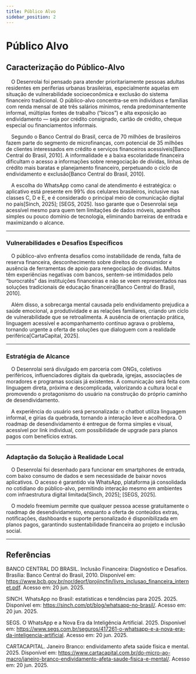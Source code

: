 ```yaml
---
title: Público Alvo
sidebar_position: 2
---
```


# Público Alvo

## Caracterização do Público-Alvo

&emsp;O Desenrolai foi pensado para atender prioritariamente pessoas adultas residentes em periferias urbanas brasileiras, especialmente aquelas em situação de vulnerabilidade socioeconômica e exclusão do sistema financeiro tradicional. O público-alvo concentra-se em indivíduos e famílias com renda mensal de até três salários mínimos, renda predominantemente informal, múltiplas fontes de trabalho (“bicos”) e alta exposição ao endividamento — seja por crédito consignado, cartão de crédito, cheque especial ou financiamentos informais.

&emsp;Segundo o Banco Central do Brasil, cerca de 70 milhões de brasileiros fazem parte do segmento de microfinanças, com potencial de 35 milhões de clientes interessados em crédito e serviços financeiros acessíveis[<a id="ref1"></a>Banco Central do Brasil, 2010]. A informalidade e a baixa escolaridade financeira dificultam o acesso a informações sobre renegociação de dívidas, linhas de crédito mais baratas e planejamento financeiro, perpetuando o ciclo de endividamento e exclusão[<a id="ref1"></a>Banco Central do Brasil, 2010].

&emsp;A escolha do WhatsApp como canal de atendimento é estratégica: o aplicativo está presente em 99% dos celulares brasileiros, inclusive nas classes C, D e E, e é considerado o principal meio de comunicação digital no país[<a id="ref2"></a>Sinch, 2025]; [<a id="ref3"></a>SEGS, 2025]. Isso garante que o Desenrolai seja acessível mesmo para quem tem limitações de dados móveis, aparelhos simples ou pouco domínio de tecnologia, eliminando barreiras de entrada e maximizando o alcance.

---

### Vulnerabilidades e Desafios Específicos

&emsp;O público-alvo enfrenta desafios como instabilidade de renda, falta de reserva financeira, desconhecimento sobre direitos do consumidor e ausência de ferramentas de apoio para renegociação de dívidas. Muitos têm experiências negativas com bancos, sentem-se intimidados pelo “burocratês” das instituições financeiras e não se veem representados nas soluções tradicionais de educação financeira[<a id="ref1"></a>Banco Central do Brasil, 2010].

&emsp;Além disso, a sobrecarga mental causada pelo endividamento prejudica a saúde emocional, a produtividade e as relações familiares, criando um ciclo de vulnerabilidade que se retroalimenta. A ausência de orientação prática, linguagem acessível e acompanhamento contínuo agrava o problema, tornando urgente a oferta de soluções que dialoguem com a realidade periférica[<a id="ref4"></a>CartaCapital, 2025].

---

### Estratégia de Alcance

&emsp;O Desenrolai será divulgado em parceria com ONGs, coletivos periféricos, influenciadores digitais da quebrada, igrejas, associações de moradores e programas sociais já existentes. A comunicação será feita com linguagem direta, próxima e descomplicada, valorizando a cultura local e promovendo o protagonismo do usuário na construção do próprio caminho de desendividamento.

&emsp;A experiência do usuário será personalizada: o chatbot utiliza linguagem informal, e gírias da quebrada, tornando a interação leve e acolhedora. O roadmap de desendividamento é entregue de forma simples e visual, acessível por link individual, com possibilidade de upgrade para planos pagos com benefícios extras.

---

### Adaptação da Solução à Realidade Local

&emsp;O Desenrolai foi desenhado para funcionar em smartphones de entrada, com baixo consumo de dados e sem necessidade de baixar novos aplicativos. O acesso é garantido via WhatsApp, plataforma já consolidada no cotidiano do público-alvo, permitindo interação mesmo em ambientes com infraestrutura digital limitada[<a id="ref2"></a>Sinch, 2025]; [<a id="ref3"></a>SEGS, 2025].

&emsp;O modelo freemium permite que qualquer pessoa acesse gratuitamente o roadmap de desendividamento, enquanto a oferta de conteúdos extras, notificações, dashboards e suporte personalizado é disponibilizada em planos pagos, garantindo sustentabilidade financeira ao projeto e inclusão social.

---

## Referências

<a id="ref1"></a>BANCO CENTRAL DO BRASIL. Inclusão Financeira: Diagnóstico e Desafios. Brasília: Banco Central do Brasil, 2010. Disponível em: https://www.bcb.gov.br/nor/deorf/projincfin/livro_inclusao_financeira_internet.pdf. Acesso em: 20 jun. 2025.

<a id="ref2"></a>SINCH. WhatsApp no Brasil: estatísticas e tendências para 2025. 2025. Disponível em: https://sinch.com/pt/blog/whatsapp-no-brasil/. Acesso em: 20 jun. 2025.

<a id="ref3"></a>SEGS. O WhatsApp e a Nova Era da Inteligência Artificial. 2025. Disponível em: https://www.segs.com.br/seguros/417261-o-whatsapp-e-a-nova-era-da-inteligencia-artificial. Acesso em: 20 jun. 2025.

<a id="ref4"></a>CARTACAPITAL. Janeiro Branco: endividamento afeta saúde física e mental. 2025. Disponível em: https://www.cartacapital.com.br/do-micro-ao-macro/janeiro-branco-endividamento-afeta-saude-fisica-e-mental/. Acesso em: 20 jun. 2025.
